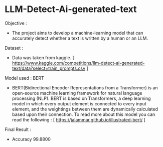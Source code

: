# LLM-Detect-Ai-generated-text

Objective :
* The project aims to develop a machine-learning model that can accurately detect whether a text is written by a human or an LLM.

Dataset : 
* Data was taken from kaggle. [ https://www.kaggle.com/competitions/llm-detect-ai-generated-text/data?select=train_prompts.csv ]

Model used : BERT
* BERT(Bidirectional Encoder Representations from a Transformer) is an open-source machine learning framework for natural language processing (NLP). BERT is based on Transformers, a deep learning model in which every output element is connected to every input element, and the weightings between them are dynamically calculated based upon their connection. To read more about this model you can read the following : 
[ https://jalammar.github.io/illustrated-bert/ ]

Final Result :
* Accuracy 99.8800

